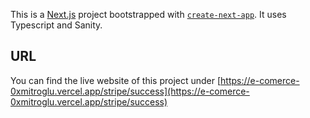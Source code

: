 This is a [Next.js](https://nextjs.org/) project bootstrapped with [`create-next-app`](https://github.com/vercel/next.js/tree/canary/packages/create-next-app). It uses Typescript and Sanity.

## URL

You can find the live website of this project under [https://e-comerce-0xmitroglu.vercel.app/stripe/success](https://e-comerce-0xmitroglu.vercel.app/stripe/success)
